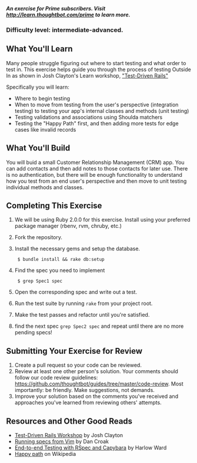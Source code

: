 ***An exercise for Prime subscribers. Visit http://learn.thoughtbot.com/prime to learn more.***

### Difficulty level: intermediate-advanced.

## What You'll Learn

Many people struggle figuring out where to start testing and what order to test
in. This exercise helps guide you through the process of testing Outside In as
shown in Josh Clayton's Learn workshop, ["Test-Driven Rails"](https://learn.thoughtbot.com/workshops/18-test-driven-rail)

Specifically you will learn:

* Where to begin testing
* When to move from testing from the user's perspective (integration testing) to
  testing your app's internal classes and methods (unit testing)
* Testing validations and associations using Shoulda matchers
* Testing the "Happy Path" first, and then adding more tests for edge cases like
  invalid records

## What You'll Build

You will buid a small Customer Relationship Management (CRM) app. You can add
contacts and then add notes to those contacts for later use. There is no
authentication, but there will be enough functionality to understand how you
test from an end user's perspective and then move to unit testing individual
methods and classes.

## Completing This Exercise

1. We will be using Ruby 2.0.0 for this exercise. Install using your preferred
   package manager (rbenv, rvm, chruby, etc.)
2. Fork the repository.
3. Install the necessary gems and setup the database.

        $ bundle install && rake db:setup

4. Find the spec you need to implement

        $ grep Spec1 spec

5. Open the corresponding spec and write out a test.
6. Run the test suite by running `rake` from your project root.
7. Make the test passes and refactor until you're satisfied.
8. find the next spec `grep Spec2 spec` and repeat until there are no more pending specs!

## Submitting Your Exercise for Review

1. Create a pull request so your code can be reviewed.
2. Review at least one other person's solution. Your comments should follow our
   code review guidelines:
   https://github.com/thoughtbot/guides/tree/master/code-review. Most importantly:
   be friendly. Make suggestions, not demands.
3. Improve your solution based on the comments you've received and approaches
   you've learned from reviewing others' attempts.

## Resources and Other Good Reads

* [Test-Driven Rails Workshop](https://learn.thoughtbot.com/workshops/18-test-driven-rail) by Josh Clayton
* [Running specs from Vim](http://robots.thoughtbot.com/post/57444559280/running-specs-from-vim) by Dan Croak
* [End-to-end Testing with RSpec and Capybara](http://robots.thoughtbot.com/post/33771089985/rspec-integration-tests-with-capybara) by Harlow Ward
* [Happy path](http://en.wikipedia.org/wiki/Happy_path) on Wikipedia
